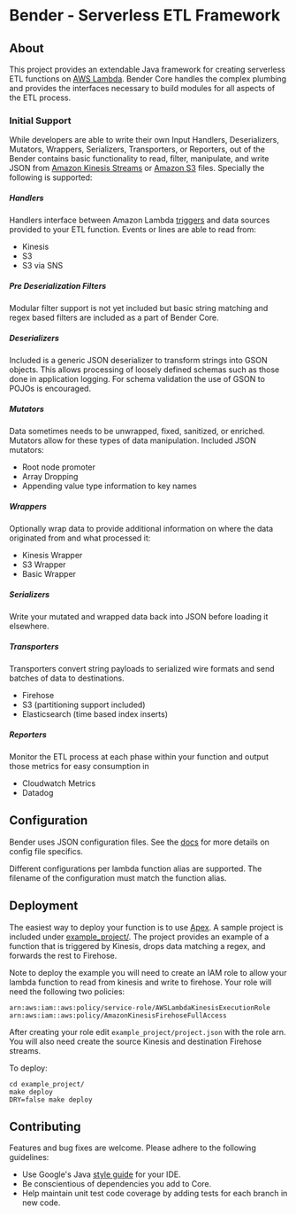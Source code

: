 # Bender - Serverless ETL Framework


## About

This project provides an extendable Java framework for creating serverless ETL functions on [AWS Lambda](https://aws.amazon.com/lambda/). Bender Core handles the complex plumbing and provides the interfaces necessary to build modules for all aspects of the ETL process.


### Initial Support

While developers are able to write their own Input Handlers, Deserializers, Mutators, Wrappers, Serializers, Transporters, or Reporters, out of the Bender contains basic functionality to read, filter, manipulate, and write JSON from [Amazon Kinesis Streams](https://aws.amazon.com/kinesis/streams/) or [Amazon S3](https://aws.amazon.com/s3/) files. Specially the following is supported:

##### Handlers
Handlers interface between Amazon Lambda [triggers](http://docs.aws.amazon.com/lambda/latest/dg/invoking-lambda-function.html) and data sources provided to your ETL function. Events or lines are able to read from:

* Kinesis
* S3
* S3 via SNS

##### Pre Deserialization Filters
Modular filter support is not yet included but basic string matching and regex based filters are included as a part of Bender Core.

##### Deserializers
Included is a generic JSON deserializer to transform strings into GSON objects. This allows processing of loosely defined schemas such as those done in application logging. For schema validation the use of GSON to POJOs is encouraged.

##### Mutators
Data sometimes needs to be unwrapped, fixed, sanitized, or enriched. Mutators allow for these types of data manipulation. Included JSON mutators:

* Root node promoter
* Array Dropping
* Appending value type information to key names

##### Wrappers
Optionally wrap data to provide additional information on where the data originated from and what processed it:

* Kinesis Wrapper
* S3 Wrapper
* Basic Wrapper

##### Serializers
Write your mutated and wrapped data back into JSON before loading it elsewhere.

##### Transporters
Transporters convert string payloads to serialized wire formats and send batches of data to destinations.

* Firehose
* S3 (partitioning support included)
* Elasticsearch (time based index inserts)

##### Reporters
Monitor the ETL process at each phase within your function and output those metrics for easy consumption in

* Cloudwatch Metrics
* Datadog

## Configuration

Bender uses JSON configuration files. See the [docs](https://pages.github.com/Nextdoor/bender/) for more details on config file specifics.

Different configurations per lambda function alias are supported. The filename of the configuration must match the function alias.

## Deployment

The easiest way to deploy your function is to use [Apex](https://github.com/apex/apex). A sample project is included under [example_project/](https://github.com/Nextdoor/bender/tree/master/example_project). The project provides an example of a function that is triggered by Kinesis, drops data matching a regex, and forwards the rest to Firehose.

Note to deploy the example you will need to create an IAM role to allow your lambda function to read from kinesis and write to firehose. Your role will need the following two policies:

`arn:aws:iam::aws:policy/service-role/AWSLambdaKinesisExecutionRole`
`arn:aws:iam::aws:policy/AmazonKinesisFirehoseFullAccess`

After creating your role edit `example_project/project.json` with the role arn. You will also need create the source Kinesis and destination Firehose streams.

To deploy:

```
cd example_project/
make deploy
DRY=false make deploy
```


## Contributing
Features and bug fixes are welcome. Please adhere to the following guidelines:

- Use Google's Java [style guide](https://github.com/google/styleguide) for your IDE.
- Be conscientious of dependencies you add to Core.
- Help maintain unit test code coverage by adding tests for each branch in new code.
